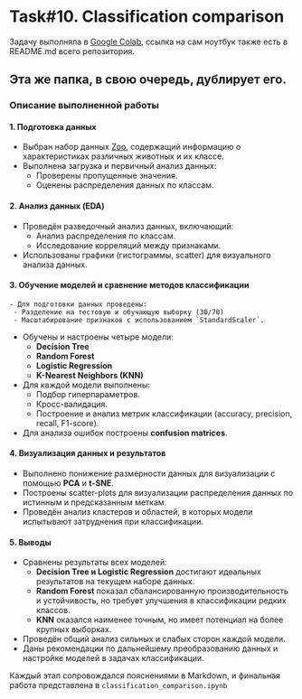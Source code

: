 # Task#10. Classification comparison
Задачу выполняла в [Google Colab](https://colab.research.google.com/drive/1f6EUuZ7m0ZWAnnb2VqK6Fuca41mGBbPf?usp=sharing), ссылка на сам ноутбук также есть в README.md всего репозитория.

Эта же папка, в свою очередь, дублирует его.
---
### Описание выполненной работы

#### 1. **Подготовка данных**
   - Выбран набор данных [Zoo](https://archive.ics.uci.edu/dataset/111/zoo), содержащий информацию о характеристиках различных животных и их классе.
   - Выполнена загрузка и первичный анализ данных:
     - Проверены пропущенные значения.
     - Оценены распределения данных по классам.


#### 2. **Анализ данных (EDA)**
   - Проведён разведочный анализ данных, включающий:
     - Анализ распределения по классам.
     - Исследование корреляций между признаками.
   - Использованы графики (гистограммы, scatter) для визуального анализа данных.


#### 3. **Обучение моделей и сравнение методов классификации**
    - Для подготовки данных проведены:
     - Разделение на тестовую и обучающую выборку (30/70)
     - Масштабирование признаков с использованием `StandardScaler`.
   - Обучены и настроены четыре модели:
     - **Decision Tree**
     - **Random Forest**
     - **Logistic Regression**
     - **K-Nearest Neighbors (KNN)**
   - Для каждой модели выполнены:
     - Подбор гиперпараметров.
     - Кросс-валидация.
     - Построение и анализ метрик классификации (accuracy, precision, recall, F1-score).
   - Для анализа ошибок построены **confusion matrices**.


#### 4. **Визуализация данных и результатов**
   - Выполнено понижение размерности данных для визуализации с помощью **PCA** и **t-SNE**.
   - Построены scatter-plots для визуализации распределения данных по истинным и предсказанным меткам.
   - Проведён анализ кластеров и областей, в которых модели испытывают затруднения при классификации.


#### 5. **Выводы**
   - Сравнены результаты всех моделей:
     - **Decision Tree и Logistic Regression** достигают идеальных результатов на текущем наборе данных.
     - **Random Forest** показал сбалансированную производительность и устойчивость, но требует улучшения в классификации редких классов.
     - **KNN** оказался наименее точным, но имеет потенциал на более крупных выборках.
   - Проведён общий анализ сильных и слабых сторон каждой модели.
   - Даны рекомендации по дальнейшему преобразованию данных и настройке моделей в задачах классификации.


Каждый этап сопровождался пояснениями в Markdown, и финальная работа представлена в `classification_comparison.ipynb`

